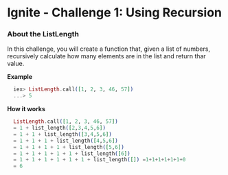 # Ignite - Challenge 1: Using Recursion

### About the ListLength
In this challenge, you will create a function that, given a list of numbers, recursively calculate how many elements are in the list and return thar value.

**Example**
```elixir
  iex> ListLength.call([1, 2, 3, 46, 57])
  ...> 5
```

**How it works**
```elixir
  ListLength.call([1, 2, 3, 46, 57])
  = 1 + list_length([2,3,4,5,6])
  = 1 + 1 + list_length([3,4,5,6])
  = 1 + 1 + 1 + list_length([4,5,6])
  = 1 + 1 + 1 + 1 + list_length([5,6])
  = 1 + 1 + 1 + 1 + 1 + list_length([6])
  = 1 + 1 + 1 + 1 + 1 + 1 + list_length([]) =1+1+1+1+1+1+0
  = 6
```